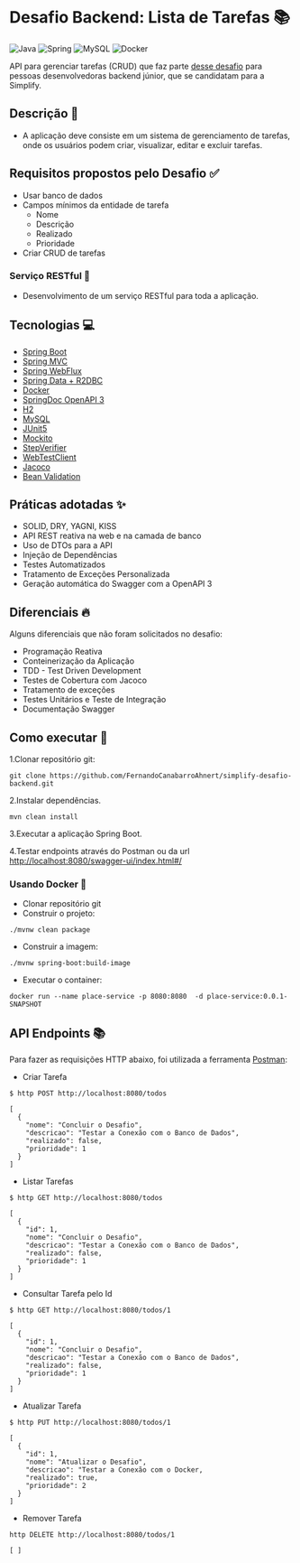 # Desafio Backend: Lista de Tarefas 📚

![Java](https://img.shields.io/badge/java-%23ED8B00.svg?style=for-the-badge&logo=openjdk&logoColor=white)
![Spring](https://img.shields.io/badge/spring-%236DB33F.svg?style=for-the-badge&logo=spring&logoColor=white)
![MySQL](https://img.shields.io/badge/mysql-4479A1.svg?style=for-the-badge&logo=mysql&logoColor=white)
![Docker](https://img.shields.io/badge/Docker-2496ED?style=for-the-badge&logo=docker&logoColor=white)

API para gerenciar tarefas (CRUD) que faz parte [desse desafio](https://github.com/simplify-liferay/desafio-junior-backend-simplify) para pessoas desenvolvedoras backend júnior, que se candidatam para a Simplify.

## Descrição 🤔
- A aplicação deve consiste em um sistema de gerenciamento de tarefas, onde os usuários podem criar, visualizar, editar e excluir tarefas.

## Requisitos propostos pelo Desafio ✅
- Usar banco de dados
- Campos mínimos da entidade de tarefa
    - Nome
    - Descrição
    - Realizado
    - Prioridade
- Criar CRUD de tarefas

### Serviço RESTful 🚀

* Desenvolvimento de um serviço RESTful para toda a aplicação.

## Tecnologias 💻
 
- [Spring Boot](https://spring.io/projects/spring-boot)
- [Spring MVC](https://docs.spring.io/spring-framework/reference/web/webmvc.html)
- [Spring WebFlux](https://docs.spring.io/spring-framework/reference/web/webflux.html)
- [Spring Data + R2DBC](https://docs.spring.io/spring-framework/reference/data-access/r2dbc.html)
- [Docker](https://www.docker.com/)
- [SpringDoc OpenAPI 3](https://springdoc.org/v2/#spring-webflux-support)
- [H2](https://www.baeldung.com/spring-boot-h2-database)
- [MySQL](https://www.mysql.com/)
- [JUnit5](https://junit.org/junit5/)
- [Mockito](https://site.mockito.org/)
- [StepVerifier](https://www.baeldung.com/reactive-streams-step-verifier-test-publisher)
- [WebTestClient](https://docs.spring.io/spring-framework/reference/testing/webtestclient.html)
- [Jacoco](https://www.eclemma.org/jacoco/)
- [Bean Validation](https://docs.spring.io/spring-framework/reference/core/validation/beanvalidation.html)

## Práticas adotadas ✨

- SOLID, DRY, YAGNI, KISS
- API REST reativa na web e na camada de banco
- Uso de DTOs para a API
- Injeção de Dependências
- Testes Automatizados
- Tratamento de Exceções Personalizada
- Geração automática do Swagger com a OpenAPI 3

## Diferenciais 🔥

Alguns diferenciais que não foram solicitados no desafio:

* Programação Reativa
* Conteinerização da Aplicação
* TDD - Test Driven Development
* Testes de Cobertura com Jacoco
* Tratamento de exceções
* Testes Unitários e Teste de Integração
* Documentação Swagger

## Como executar 🎉

1.Clonar repositório git:

```text
git clone https://github.com/FernandoCanabarroAhnert/simplify-desafio-backend.git
```

2.Instalar dependências.

```text
mvn clean install
```

3.Executar a aplicação Spring Boot.

4.Testar endpoints através do Postman ou da url
<http://localhost:8080/swagger-ui/index.html#/>

### Usando Docker 🐳

- Clonar repositório git
- Construir o projeto:
```
./mvnw clean package
```
- Construir a imagem:
```
./mvnw spring-boot:build-image
```
- Executar o container:
```
docker run --name place-service -p 8080:8080  -d place-service:0.0.1-SNAPSHOT
```

## API Endpoints 📚

Para fazer as requisições HTTP abaixo, foi utilizada a ferramenta [Postman](https://www.postman.com/):

- Criar Tarefa 
```
$ http POST http://localhost:8080/todos

[
  {
    "nome": "Concluir o Desafio",
    "descricao": "Testar a Conexão com o Banco de Dados",
    "realizado": false,
    "prioridade": 1
  }
]
```

- Listar Tarefas
```
$ http GET http://localhost:8080/todos

[
  {
    "id": 1,
    "nome": "Concluir o Desafio",
    "descricao": "Testar a Conexão com o Banco de Dados",
    "realizado": false,
    "prioridade": 1
  }
]
```

- Consultar Tarefa pelo Id
```
$ http GET http://localhost:8080/todos/1

[
  {
    "id": 1,
    "nome": "Concluir o Desafio",
    "descricao": "Testar a Conexão com o Banco de Dados",
    "realizado": false,
    "prioridade": 1
  }
]
```

- Atualizar Tarefa
```
$ http PUT http://localhost:8080/todos/1

[
  {
    "id": 1,
    "nome": "Atualizar o Desafio",
    "descricao": "Testar a Conexão com o Docker,
    "realizado": true,
    "prioridade": 2
  }
]
```

- Remover Tarefa
```
http DELETE http://localhost:8080/todos/1

[ ]
```